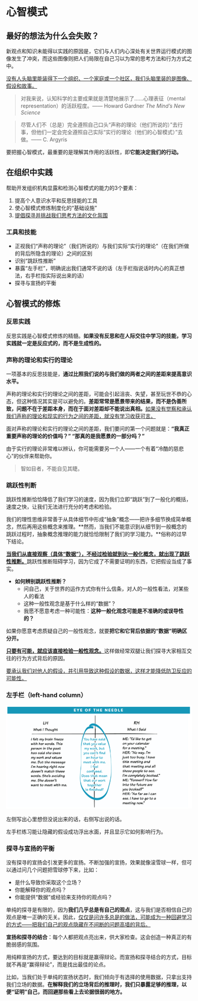 # 心智模式

## 最好的想法为什么会失败？

新观点和知识未能得以实践的原因是，它们与人们内心深处有关世界运行模式的图像发生了冲突，而这些图像则把人们局限在自己习以为常的思考方法和行为方式之中。

<u>没有人头脑里能装得下一个组织、一个家庭或一个社区，我们头脑里装的是图像、假设和故事。</u>

> 对我来说，认知科学的主要成果就是清楚地展示了……心理表征（mental representation）的活跃程度。—— Howard Gardner *The Mind’s New Science*

> 尽管人们不（总是）完全遵照自己口头“声称的理论（他们所说的）”去行事，但他们一定会完全遵照自己实际“实行的理论（他们的心智模式）”去做。—— C. Argyris

要把握心智模式，最重要的是理解其作用的活跃性，即**它能决定我们的行动。**

## 在组织中实践

帮助开发组织机构显露和检测心智模式的能力的3个要素：

1. 提高个人意识水平和反思技能的工具
2. 使心智模式修炼制度化的“基础设施”
3. <u>提倡探寻并挑战我们思考方法的文化氛围</u>

### 工具和技能

- 正视我们“声称的理论”（我们所说的）与我们实际“实行的理论”（在我们所做的背后所隐含的理论）之间的区别
- 识别“跳跃性推断”
- 暴露“左手栏”，明确说出我们通常不说的话（左手栏指说话时内心的真正想法，右手栏指实际说出来的话）
- 探寻与宣扬的平衡

## 心智模式的修炼

### 反思实践

反思实践是心智模式修炼的精髓。**如果没有反思和在人际交往中学习的技能，学习实践就一定是反应式的，而不是生成性的。**

### 声称的理论和实行的理论

一项基本的反思技能是，**通过比照我们说的与我们做的两者之间的差距来提高意识水平。**

声称的理论和实行的理论之间的差距，可能会引起沮丧、失望，甚至玩世不恭的心态，但这种情况其实是可以避免的。**差距常常是愿景带来的结果，而不是伪善所致，问题不在于差距本身，而在于面对差距却不能说出真相。**<u>如果没有觉察和承认我们声称的理论和现实的行为之间的差距，就没有学习收获可言。</u>

面对声称的理论和实行的理论之间的差距，我们要问的第一个问题就是：**“我真正重要声称的理论的价值吗？” “那真的是我愿景的一部分吗？”**

由于实行的理论非常难以辨认，你可能需要另一个人——一个有着“冷酷的慈悲心”的伙伴来帮助你。

> 智如目者，不能自见其睫。

### 跳跃性判断

跳跃性推断恰恰降低了我们学习的速度，因为我们立即“跳跃”到了一般化的概括，速度之快，让我们无法进行充分的考虑和检验。

我们的理性思维非常善于从具体细节中形成“抽象”概念——把许多细节换成简单概念，然后再用这些概念来推理。**然而，当我们不能意识到从细节到一般概念的跳跃过程时，抽象概念推理的能力就恰恰限制了我们的学习能力。**俗称的过早下结论。

<u>**当我们从直接观察（具体“数据”），不经过检验就到达一般化概念，就出现了跳跃性推断。**</u>跳跃性推断阻碍学习，因为它成了不需要证明的东西，它把假设当成了事实。

- **如何辨别跳跃性推断？**
  - 问自己，关于世界的运作方式你有什么信条，对人的一般性看法，对某些人的看法
  - 这种一般性观念是基于什么样的“数据”？
  - 我愿不愿意考虑一种可能性：**这种一般化观念可能是不准确的或误导性的？**

如果你愿意考虑质疑自己的一般性观念，就要**把它和它背后依据的“数据”明确区分开。**

<u>**只要有可能，就应该直接检验一般性观念。**</u>这样做经常双腿让我们探寻大家相互交往的行为方式背后的原因。

<u>要承认我们对他人的假设，并引用导致这种假设的数据，这样才能降低防卫反应的可能性。</u>

### 左手栏（left-hand column）

![image-20191114121510409](assets/image-20191114121510409.png)

左侧写出心里想但没说出来的话，右侧写出说的话。

左手栏练习能让隐藏的假设成功浮出水面，并且显示它如何影响行为。

### 探寻与宣扬的平衡

没有探寻的宣扬会引发更多的宣扬。不断加强的宣扬，效果就像滚雪球一样，但可以通过问几个问题把雪球停下来，比如：

- 是什么导致你采取这个立场？
- 你能解释你的观点吗？
- 你能提供“数据”或经验来支持你的观点吗？

单纯的探寻是有限的，因为**我们几乎总是有自己的观点**，这与我们是否相信自己的观点是唯一正确的无关。因此，<u>仅仅是问许多总是的做法，可能成为一种回避学习的方式——把我们自己的观点隐藏在不间断的问题高墙的背后。</u>

**宣扬和探寻的结合**：每个人都把观点亮出来，供大家检查。这会创造一种真正的有脆弱感的氛围。

用纯粹宣扬的方式，要达到的目标就是赢得辩论。而宣扬和探寻结合的方式，目标就不再是“赢得辩论”，而是找出最佳的论点。

比如，当我们处于单纯的宣扬状态时，我们倾向于有选择的使用数据，只拿出支持我们立场的数据。**在解释我们的立场背后的推理时，我们只暴露足够的推理，以便“证明”自己，而回避那些看上去论据很弱的地方。**